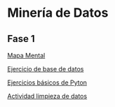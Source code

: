 # Minería de Datos

## Fase 1

<a href="https://github.com/Ruy8/RuyAramis_Mineria/blob/main/MapaMental_1_1863861.pdf"> Mapa Mental </a>

</div>

<a href="https://github.com/claudiogaytan28/MineriaDeDatos/blob/main/EjercicioBD_Equipo3.pdf"> Ejercicio de base de datos </a> 

</div>

<a href="https://github.com/Ruy8/RuyAramis_Mineria/blob/main/Ej_Python_1863861.ipynb"> Ejercicios básicos de Pyton </a>

</div>

<a href ="https://github.com/claudiogaytan28/MineriaDeDatos/blob/main/Ej_Limpieza_Equipo3.ipynb"> Actividad limpieza de datos </a>

</div>
